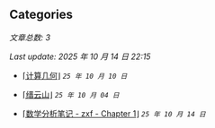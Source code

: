 ## Categories

*文章总数: 3*

*Last update: 2025 年 10 月 14 日 22:15*

- [⌈计算几何⌋](posts\algor\comp-geo.html)    *`25 年 10 月 10 日`*

- [⌈缙云山⌋](posts\logs\2025-10-04.html)    *`25 年 10 月 04 日`*

- [⌈数学分析笔记 - zxf - Chapter 1⌋](posts\math\sf-zxf-c1.html)    *`25 年 10 月 14 日`*
